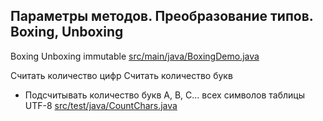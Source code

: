 <!-- doc.py -->
Параметры методов. Преобразование типов. Boxing, Unboxing
---------------------------------------------------------
Boxing
Unboxing
immutable
[src/main/java/BoxingDemo.java](src/main/java/BoxingDemo.java)

Считать количество цифр
Считать количество букв
+ Подсчитывать количество букв A,
B, C... всех символов таблицы UTF-8
[src/test/java/CountChars.java](src/test/java/CountChars.java)

